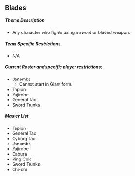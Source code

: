 ## Blades

##### Theme Description
- Any character who fights using a sword or bladed weapon.

##### Team Specific Restrictions
- N/A

##### Current Roster and specific player restrictions:

- Janemba
  - Cannot start in Giant form.
- Tapion
- Yajirobe
- General Tao
- Sword Trunks
     
##### Master List
- Tapion
- General Tao
- Cyborg Tao
- Janemba
- Yajirobe
- Dabura
- King Cold
- Sword Trunks
- Chi-chi
